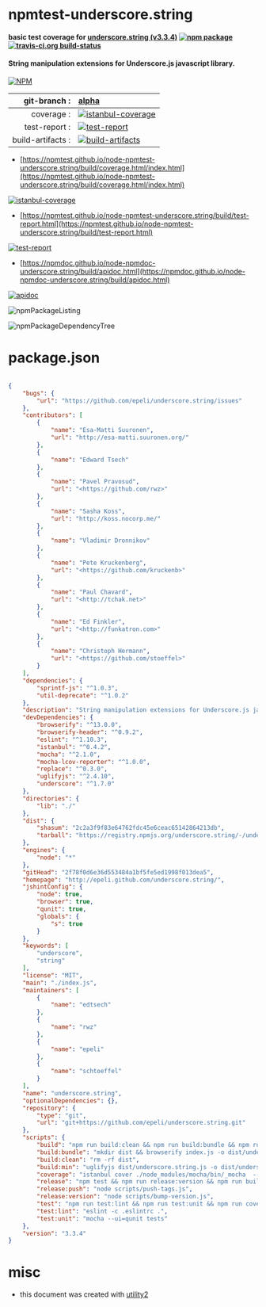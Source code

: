 # npmtest-underscore.string

#### basic test coverage for  [underscore.string (v3.3.4)](http://epeli.github.com/underscore.string/)  [![npm package](https://img.shields.io/npm/v/npmtest-underscore.string.svg?style=flat-square)](https://www.npmjs.org/package/npmtest-underscore.string) [![travis-ci.org build-status](https://api.travis-ci.org/npmtest/node-npmtest-underscore.string.svg)](https://travis-ci.org/npmtest/node-npmtest-underscore.string)

#### String manipulation extensions for Underscore.js javascript library.

[![NPM](https://nodei.co/npm/underscore.string.png?downloads=true&downloadRank=true&stars=true)](https://www.npmjs.com/package/underscore.string)

| git-branch : | [alpha](https://github.com/npmtest/node-npmtest-underscore.string/tree/alpha)|
|--:|:--|
| coverage : | [![istanbul-coverage](https://npmtest.github.io/node-npmtest-underscore.string/build/coverage.badge.svg)](https://npmtest.github.io/node-npmtest-underscore.string/build/coverage.html/index.html)|
| test-report : | [![test-report](https://npmtest.github.io/node-npmtest-underscore.string/build/test-report.badge.svg)](https://npmtest.github.io/node-npmtest-underscore.string/build/test-report.html)|
| build-artifacts : | [![build-artifacts](https://npmtest.github.io/node-npmtest-underscore.string/glyphicons_144_folder_open.png)](https://github.com/npmtest/node-npmtest-underscore.string/tree/gh-pages/build)|

- [https://npmtest.github.io/node-npmtest-underscore.string/build/coverage.html/index.html](https://npmtest.github.io/node-npmtest-underscore.string/build/coverage.html/index.html)

[![istanbul-coverage](https://npmtest.github.io/node-npmtest-underscore.string/build/screenCapture.buildCi.browser.%252Ftmp%252Fbuild%252Fcoverage.lib.html.png)](https://npmtest.github.io/node-npmtest-underscore.string/build/coverage.html/index.html)

- [https://npmtest.github.io/node-npmtest-underscore.string/build/test-report.html](https://npmtest.github.io/node-npmtest-underscore.string/build/test-report.html)

[![test-report](https://npmtest.github.io/node-npmtest-underscore.string/build/screenCapture.buildCi.browser.%252Ftmp%252Fbuild%252Ftest-report.html.png)](https://npmtest.github.io/node-npmtest-underscore.string/build/test-report.html)

- [https://npmdoc.github.io/node-npmdoc-underscore.string/build/apidoc.html](https://npmdoc.github.io/node-npmdoc-underscore.string/build/apidoc.html)

[![apidoc](https://npmdoc.github.io/node-npmdoc-underscore.string/build/screenCapture.buildCi.browser.%252Ftmp%252Fbuild%252Fapidoc.html.png)](https://npmdoc.github.io/node-npmdoc-underscore.string/build/apidoc.html)

![npmPackageListing](https://npmtest.github.io/node-npmtest-underscore.string/build/screenCapture.npmPackageListing.svg)

![npmPackageDependencyTree](https://npmtest.github.io/node-npmtest-underscore.string/build/screenCapture.npmPackageDependencyTree.svg)



# package.json

```json

{
    "bugs": {
        "url": "https://github.com/epeli/underscore.string/issues"
    },
    "contributors": [
        {
            "name": "Esa-Matti Suuronen",
            "url": "http://esa-matti.suuronen.org/"
        },
        {
            "name": "Edward Tsech"
        },
        {
            "name": "Pavel Pravosud",
            "url": "<https://github.com/rwz>"
        },
        {
            "name": "Sasha Koss",
            "url": "http://koss.nocorp.me/"
        },
        {
            "name": "Vladimir Dronnikov"
        },
        {
            "name": "Pete Kruckenberg",
            "url": "<https://github.com/kruckenb>"
        },
        {
            "name": "Paul Chavard",
            "url": "<http://tchak.net>"
        },
        {
            "name": "Ed Finkler",
            "url": "<http://funkatron.com>"
        },
        {
            "name": "Christoph Hermann",
            "url": "<https://github.com/stoeffel>"
        }
    ],
    "dependencies": {
        "sprintf-js": "^1.0.3",
        "util-deprecate": "^1.0.2"
    },
    "description": "String manipulation extensions for Underscore.js javascript library.",
    "devDependencies": {
        "browserify": "^13.0.0",
        "browserify-header": "^0.9.2",
        "eslint": "^1.10.3",
        "istanbul": "^0.4.2",
        "mocha": "^2.1.0",
        "mocha-lcov-reporter": "^1.0.0",
        "replace": "^0.3.0",
        "uglifyjs": "^2.4.10",
        "underscore": "^1.7.0"
    },
    "directories": {
        "lib": "./"
    },
    "dist": {
        "shasum": "2c2a3f9f83e64762fdc45e6ceac65142864213db",
        "tarball": "https://registry.npmjs.org/underscore.string/-/underscore.string-3.3.4.tgz"
    },
    "engines": {
        "node": "*"
    },
    "gitHead": "2f78f0d6e36d553484a1bf5fe5ed1998f013dea5",
    "homepage": "http://epeli.github.com/underscore.string/",
    "jshintConfig": {
        "node": true,
        "browser": true,
        "qunit": true,
        "globals": {
            "s": true
        }
    },
    "keywords": [
        "underscore",
        "string"
    ],
    "license": "MIT",
    "main": "./index.js",
    "maintainers": [
        {
            "name": "edtsech"
        },
        {
            "name": "rwz"
        },
        {
            "name": "epeli"
        },
        {
            "name": "schtoeffel"
        }
    ],
    "name": "underscore.string",
    "optionalDependencies": {},
    "repository": {
        "type": "git",
        "url": "git+https://github.com/epeli/underscore.string.git"
    },
    "scripts": {
        "build": "npm run build:clean && npm run build:bundle && npm run build:min",
        "build:bundle": "mkdir dist && browserify index.js -o dist/underscore.string.js -p browserify-header -s s",
        "build:clean": "rm -rf dist",
        "build:min": "uglifyjs dist/underscore.string.js -o dist/underscore.string.min.js --comments",
        "coverage": "istanbul cover ./node_modules/mocha/bin/_mocha  -- --report=lcov --ui=qunit tests",
        "release": "npm test && npm run release:version && npm run build && npm run release:push",
        "release:push": "node scripts/push-tags.js",
        "release:version": "node scripts/bump-version.js",
        "test": "npm run test:lint && npm run test:unit && npm run coverage",
        "test:lint": "eslint -c .eslintrc .",
        "test:unit": "mocha --ui=qunit tests"
    },
    "version": "3.3.4"
}
```



# misc
- this document was created with [utility2](https://github.com/kaizhu256/node-utility2)
